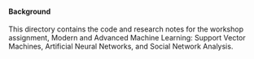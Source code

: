 #### Background

This directory contains the code and research notes for the workshop assignment, Modern and Advanced Machine Learning: Support Vector Machines, Artificial Neural Networks, and Social Network Analysis.
